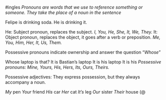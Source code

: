 #ingles 
*Pronouns are words that we use to reference something or someone. They take the place of a noun in the sentence*

Felipe is drinking soda.
He is drinking it.

He: Subject pronoun, replaces the subject. *I, You, He, She, It, We, They.*
It: Object pronoun, replaces the object, it goes after a verb or preposition. *Me, You, Him, Her, It, Us, Them.*

Possessive pronouns indicate ownership and answer the question “*Whose*”

Whose laptop is that?
It is Bastian’s laptop
It is his laptop
It is his *Possessive pronouns: Mine, Yours, His, Hers, Its, Ours, Theirs.*

Possessive adjectives: They express possession, but they always accompany a noun.

*My* pen
*Your* friend
*His* car
*Her* cat
*It’s* leg
*Our* sister
*Their* house
(@
